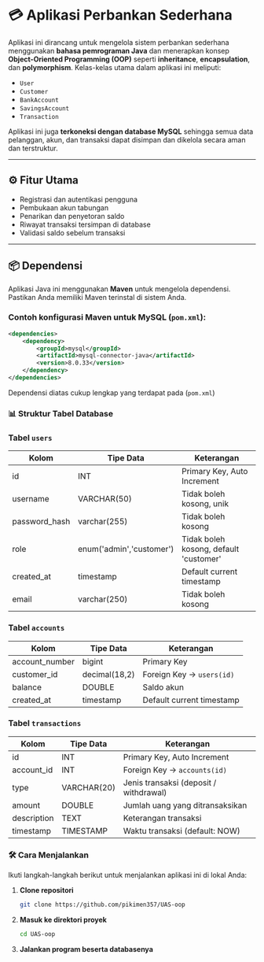 # 💳 Aplikasi Perbankan Sederhana

Aplikasi ini dirancang untuk mengelola sistem perbankan sederhana menggunakan **bahasa pemrograman Java** dan menerapkan konsep **Object-Oriented Programming (OOP)** seperti **inheritance**, **encapsulation**, dan **polymorphism**. Kelas-kelas utama dalam aplikasi ini meliputi:

- `User`
- `Customer`
- `BankAccount`
- `SavingsAccount`
- `Transaction`

Aplikasi ini juga **terkoneksi dengan database MySQL** sehingga semua data pelanggan, akun, dan transaksi dapat disimpan dan dikelola secara aman dan terstruktur.

---

## ⚙️ Fitur Utama

- Registrasi dan autentikasi pengguna
- Pembukaan akun tabungan
- Penarikan dan penyetoran saldo
- Riwayat transaksi tersimpan di database
- Validasi saldo sebelum transaksi

---

## 📦 Dependensi

Aplikasi Java ini menggunakan **Maven** untuk mengelola dependensi. Pastikan Anda memiliki Maven terinstal di sistem Anda.

### Contoh konfigurasi Maven untuk MySQL (`pom.xml`):

```xml
<dependencies>
    <dependency>
        <groupId>mysql</groupId>
        <artifactId>mysql-connector-java</artifactId>
        <version>8.0.33</version>
    </dependency>
</dependencies>
```
Dependensi diatas cukup lengkap yang terdapat pada  (`pom.xml`)

### 📊 Struktur Tabel Database

### Tabel `users`

| Kolom     | Tipe Data     | Keterangan                 |
|-----------|---------------|----------------------------|
| id        | INT           | Primary Key, Auto Increment |
| username  | VARCHAR(50)   | Tidak boleh kosong, unik         |
| password_hash  | varchar(255)  | Tidak boleh kosong         |
| role  | enum('admin','customer') | Tidak boleh kosong, default 'customer'         |
| created_at  | timestamp  | Default current timestamp       |
| email  | varchar(250)  | Tidak boleh kosong         |


### Tabel `accounts`

| Kolom     | Tipe Data | Keterangan                                  |
|-----------|-----------|---------------------------------------------|
| account_number        | bigint       | Primary Key                 |
| customer_id   | decimal(18,2)       | Foreign Key → `users(id)`                   |
| balance   | DOUBLE    | Saldo akun                                   |
| created_at  | timestamp  | Default current timestamp       |

### Tabel `transactions`

| Kolom       | Tipe Data    | Keterangan                                  |
|-------------|--------------|---------------------------------------------|
| id          | INT          | Primary Key, Auto Increment                 |
| account_id  | INT          | Foreign Key → `accounts(id)`               |
| type        | VARCHAR(20)  | Jenis transaksi (deposit / withdrawal)     |
| amount      | DOUBLE       | Jumlah uang yang ditransaksikan            |
| description | TEXT         | Keterangan transaksi                        |
| timestamp   | TIMESTAMP    | Waktu transaksi (default: NOW)             |


### 🛠️ Cara Menjalankan

Ikuti langkah-langkah berikut untuk menjalankan aplikasi ini di lokal Anda:

1. **Clone repositori**
   ```bash
   git clone https://github.com/pikimen357/UAS-oop
2. **Masuk ke direktori proyek**
   ```bash
   cd UAS-oop

3. **Jalankan program beserta databasenya**


